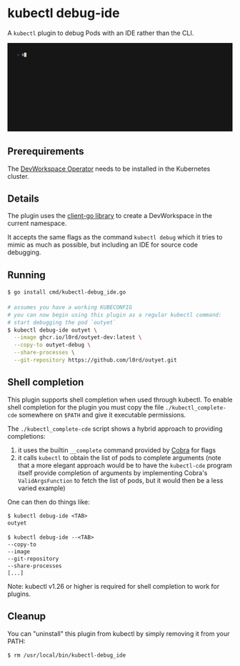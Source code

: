 # kubectl debug-ide

A `kubectl` plugin to debug Pods with an IDE rather than the CLI.

![kubectl debug-ide in action](img/demo.gif)

## Prerequirements

The [DevWorkspace Operator](https://github.com/devfile/devworkspace-operator/tree/main) needs to be installed in the
Kubernetes cluster.

## Details

The plugin uses the [client-go library](https://github.com/kubernetes/client-go/tree/master/tools/clientcmd) to create a DevWorkspace in the current namespace.

It accepts the same flags as the command `kubectl debug` which it tries to mimic as much as possible, but including an
IDE for source code debugging.

## Running

```sh
$ go install cmd/kubectl-debug_ide.go

# assumes you have a working KUBECONFIG
# you can now begin using this plugin as a regular kubectl command:
# start debugging the pod `outyet`
$ kubectl debug-ide outyet \
  --image ghcr.io/l0rd/outyet-dev:latest \
  --copy-to outyet-debug \
  --share-processes \
  --git-repository https://github.com/l0rd/outyet.git
```

## Shell completion

This plugin supports shell completion when used through kubectl. To enable shell completion for the plugin
you must copy the file `./kubectl_complete-cde` somewhere on `$PATH` and give it executable permissions.

The `./kubectl_complete-cde` script shows a hybrid approach to providing completions:
1. it uses the builtin `__complete` command provided by [Cobra](https://github.com/spf13/cobra) for flags
1. it calls `kubectl` to obtain the list of pods to complete arguments (note that a more elegant approach would be to have the `kubectl-cde` program itself provide completion of arguments by implementing Cobra's `ValidArgsFunction` to fetch the list of pods, but it would then be a less varied example)

One can then do things like:
```
$ kubectl debug-ide <TAB>
outyet

$ kubectl debug-ide --<TAB>
--copy-to
--image
--git-repository
--share-processes
[...]
```

Note: kubectl v1.26 or higher is required for shell completion to work for plugins.

## Cleanup

You can "uninstall" this plugin from kubectl by simply removing it from your PATH:

    $ rm /usr/local/bin/kubectl-debug_ide
